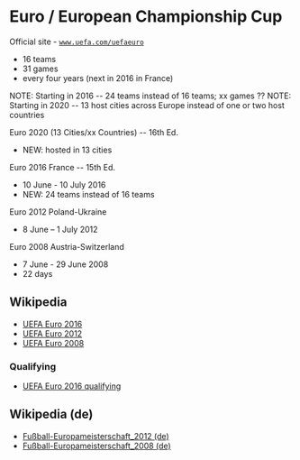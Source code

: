 # Euro / European Championship Cup

Official site - [`www.uefa.com/uefaeuro`](http://www.uefa.com/uefaeuro)

- 16 teams
- 31 games
- every four years (next in 2016 in France)

NOTE: Starting in 2016 --  24 teams instead of 16 teams;  xx games ??
NOTE: Starting in 2020 --  13 host cities across Europe instead of one or two host countries


Euro 2020 (13 Cities/xx Countries) -- 16th Ed.

- NEW: hosted in 13 cities


Euro 2016 France -- 15th Ed.

- 10 June - 10 July 2016
- NEW: 24 teams instead of 16 teams


Euro 2012 Poland-Ukraine

- 8 June – 1 July 2012


Euro 2008 Austria-Switzerland

- 7 June - 29 June 2008
- 22 days


## Wikipedia

- [UEFA Euro 2016](http://en.wikipedia.org/wiki/UEFA_Euro_2016)
- [UEFA Euro 2012](http://en.wikipedia.org/wiki/UEFA_Euro_2012)
- [UEFA Euro 2008](http://en.wikipedia.org/wiki/UEFA_Euro_2008)

### Qualifying

- [UEFA Euro 2016 qualifying](http://en.wikipedia.org/wiki/UEFA_Euro_2016_qualifying)


## Wikipedia (de)

- [Fußball-Europameisterschaft_2012 (de)](http://de.wikipedia.org/wiki/Fußball-Europameisterschaft_2012)
- [Fußball-Europameisterschaft_2008 (de)](http://de.wikipedia.org/wiki/Fußball-Europameisterschaft_2008)

